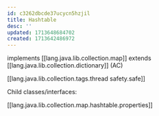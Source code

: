 ```yaml
---
id: c3262dbcde37ucycn5hzjil
title: Hashtable
desc: ''
updated: 1713648684702
created: 1713642486972
---
```


implements [[lang.java.lib.collection.map]] extends [[lang.java.lib.collection.dictionary]] (AC)

[[lang.java.lib.collection.tags.thread safety.safe]]

Child classes/interfaces:

[[lang.java.lib.collection.map.hashtable.properties]]
